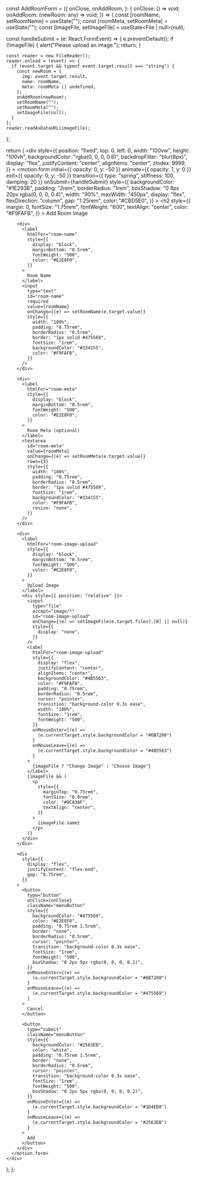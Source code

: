 const AddRoomForm = ({
  onClose,
  onAddRoom,
}: {
  onClose: () => void;
  onAddRoom: (newRoom: any) => void;
}) => {
  const [roomName, setRoomName] = useState("");
  const [roomMeta, setRoomMeta] = useState("");
  const [imageFile, setImageFile] = useState<File | null>(null);

  const handleSubmit = (e: React.FormEvent) => {
    e.preventDefault();
    if (!imageFile) {
      alert("Please upload an image.");
      return;
    }

    const reader = new FileReader();
    reader.onload = (event) => {
      if (event.target && typeof event.target.result === "string") {
        const newRoom = {
          img: event.target.result,
          name: roomName,
          meta: roomMeta || undefined,
        };
        onAddRoom(newRoom);
        setRoomName("");
        setRoomMeta("");
        setImageFile(null);
      }
    };
    reader.readAsDataURL(imageFile);
  };

  return (
    <div
      style={{
        position: "fixed",
        top: 0,
        left: 0,
        width: "100vw",
        height: "100vh",
        backgroundColor: "rgba(0, 0, 0, 0.6)",
        backdropFilter: "blur(8px)",
        display: "flex",
        justifyContent: "center",
        alignItems: "center",
        zIndex: 9999,
      }}
    >
      <motion.form
        initial={{ opacity: 0, y: -50 }}
        animate={{ opacity: 1, y: 0 }}
        exit={{ opacity: 0, y: -50 }}
        transition={{ type: "spring", stiffness: 100, damping: 20 }}
        onSubmit={handleSubmit}
        style={{
          backgroundColor: "#1E293B",
          padding: "2rem",
          borderRadius: "1rem",
          boxShadow: "0 8px 20px rgba(0, 0, 0, 0.4)",
          width: "90%",
          maxWidth: "450px",
          display: "flex",
          flexDirection: "column",
          gap: "1.25rem",
          color: "#CBD5E0",
        }}
      >
        <h2
          style={{
            margin: 0,
            fontSize: "1.75rem",
            fontWeight: "600",
            textAlign: "center",
            color: "#F9FAFB",
          }}
        >
          Add Room Image
        </h2>

        <div>
          <label
            htmlFor="room-name"
            style={{
              display: "block",
              marginBottom: "0.5rem",
              fontWeight: "500",
              color: "#E2E8F0",
            }}
          >
            Room Name
          </label>
          <input
            type="text"
            id="room-name"
            required
            value={roomName}
            onChange={(e) => setRoomName(e.target.value)}
            style={{
              width: "100%",
              padding: "0.75rem",
              borderRadius: "0.5rem",
              border: "1px solid #475569",
              fontSize: "1rem",
              backgroundColor: "#334155",
              color: "#F9FAFB",
            }}
          />
        </div>

        <div>
          <label
            htmlFor="room-meta"
            style={{
              display: "block",
              marginBottom: "0.5rem",
              fontWeight: "500",
              color: "#E2E8F0",
            }}
          >
            Room Meta (optional)
          </label>
          <textarea
            id="room-meta"
            value={roomMeta}
            onChange={(e) => setRoomMeta(e.target.value)}
            rows={3}
            style={{
              width: "100%",
              padding: "0.75rem",
              borderRadius: "0.5rem",
              border: "1px solid #475569",
              fontSize: "1rem",
              backgroundColor: "#334155",
              color: "#F9FAFB",
              resize: "none",
            }}
          />
        </div>

        <div>
          <label
            htmlFor="room-image-upload"
            style={{
              display: "block",
              marginBottom: "0.5rem",
              fontWeight: "500",
              color: "#E2E8F0",
            }}
          >
            Upload Image
          </label>
          <div style={{ position: "relative" }}>
            <input
              type="file"
              accept="image/*"
              id="room-image-upload"
              onChange={(e) => setImageFile(e.target.files?.[0] || null)}
              style={{
                display: "none",
              }}
            />
            <label
              htmlFor="room-image-upload"
              style={{
                display: "flex",
                justifyContent: "center",
                alignItems: "center",
                backgroundColor: "#4B5563",
                color: "#F9FAFB",
                padding: "0.75rem",
                borderRadius: "0.5rem",
                cursor: "pointer",
                transition: "background-color 0.3s ease",
                width: "100%",
                fontSize: "1rem",
                fontWeight: "500",
              }}
              onMouseEnter={(e) =>
                (e.currentTarget.style.backgroundColor = "#6B7280")
              }
              onMouseLeave={(e) =>
                (e.currentTarget.style.backgroundColor = "#4B5563")
              }
            >
              {imageFile ? "Change Image" : "Choose Image"}
            </label>
            {imageFile && (
              <p
                style={{
                  marginTop: "0.75rem",
                  fontSize: "0.9rem",
                  color: "#9CA3AF",
                  textAlign: "center",
                }}
              >
                {imageFile.name}
              </p>
            )}
          </div>
        </div>

        <div
          style={{
            display: "flex",
            justifyContent: "flex-end",
            gap: "0.75rem",
          }}
        >
          <button
            type="button"
            onClick={onClose}
            className="menuButton"
            style={{
              backgroundColor: "#475569",
              color: "#E2E8F0",
              padding: "0.75rem 1.5rem",
              border: "none",
              borderRadius: "0.5rem",
              cursor: "pointer",
              transition: "background-color 0.3s ease",
              fontSize: "1rem",
              fontWeight: "500",
              boxShadow: "0 2px 5px rgba(0, 0, 0, 0.1)",
            }}
            onMouseEnter={(e) =>
              (e.currentTarget.style.backgroundColor = "#6B7280")
            }
            onMouseLeave={(e) =>
              (e.currentTarget.style.backgroundColor = "#475569")
            }
          >
            Cancel
          </button>

          <button
            type="submit"
            className="menuButton"
            style={{
              backgroundColor: "#2563EB",
              color: "white",
              padding: "0.75rem 1.5rem",
              border: "none",
              borderRadius: "0.5rem",
              cursor: "pointer",
              transition: "background-color 0.3s ease",
              fontSize: "1rem",
              fontWeight: "500",
              boxShadow: "0 2px 5px rgba(0, 0, 0, 0.2)",
            }}
            onMouseEnter={(e) =>
              (e.currentTarget.style.backgroundColor = "#1D4ED8")
            }
            onMouseLeave={(e) =>
              (e.currentTarget.style.backgroundColor = "#2563EB")
            }
          >
            Add
          </button>
        </div>
      </motion.form>
    </div>
  );
};